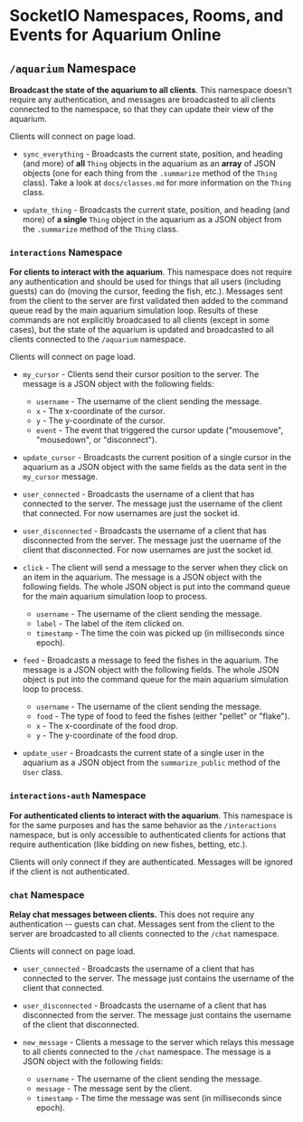 # SocketIO Namespaces, Rooms, and Events for Aquarium Online

## `/aquarium` Namespace

**Broadcast the state of the aquarium to all clients**. This namespace doesn't require any authentication, and messages are broadcasted to all clients connected to the namespace, so that they can update their view of the aquarium.

Clients will connect on page load.

- `sync_everything` - Broadcasts the current state, position, and heading (and more) of **all** `Thing` objects in the aquarium as an **array** of JSON objects (one for each thing from the `.summarize` method of the `Thing` class). Take a look at `docs/classes.md` for more information on the `Thing` class.

- `update_thing` - Broadcasts the current state, position, and heading (and more) of **a single** `Thing` object in the aquarium as a JSON object from the `.summarize` method of the `Thing` class.

### `interactions` Namespace

**For clients to interact with the aquarium**. This namespace does not require any authentication and should be used for things that all users (including guests) can do (moving the cursor, feeding the fish, etc.). Messages sent from the client to the server are first validated then added to the command queue read by the main aquarium simulation loop. Results of these commands are not explicitly broadcased to all clients (except in some cases), but the state of the aquarium is updated and broadcasted to all clients connected to the `/aquarium` namespace.

Clients will connect on page load.

- `my_cursor` - Clients send their cursor position to the server. The message is a JSON object with the following fields:
    - `username` - The username of the client sending the message.
    - `x` - The x-coordinate of the cursor.
    - `y` - The y-coordinate of the cursor.
    - `event` - The event that triggered the cursor update ("mousemove", "mousedown", or "disconnect").

- `update_cursor` - Broadcasts the current position of a single cursor in the aquarium as a JSON object with the same fields as the data sent in the `my_cursor` message.

- `user_connected` - Broadcasts the username of a client that has connected to the server. The message just the username of the client that connected. For now usernames are just the socket id.

- `user_disconnected` - Broadcasts the username of a client that has disconnected from the server. The message just the username of the client that disconnected. For now usernames are just the socket id.

- `click` - The client will send a message to the server when they click on an item in the aquarium. The message is a JSON object with the following fields. The whole JSON object is put into the command queue for the main aquarium simulation loop to process.
    - `username` - The username of the client sending the message.
    - `label` - The label of the item clicked on.
    - `timestamp` - The time the coin was picked up (in milliseconds since epoch).

- `feed` - Broadcasts a message to feed the fishes in the aquarium. The message is a JSON object with the following fields. The whole JSON object is put into the command queue for the main aquarium simulation loop to process.
    - `username` - The username of the client sending the message.
    - `food` - The type of food to feed the fishes (either "pellet" or "flake").
    - `x` - The x-coordinate of the food drop.
    - `y` - The y-coordinate of the food drop.

- `update_user` - Broadcasts the current state of a single user in the aquarium as a JSON object from the `summarize_public` method of the `User` class.

### `interactions-auth` Namespace

**For authenticated clients to interact with the aquarium**. This namespace is for the same purposes and has the same behavior as the `/interactions` namespace, but is only accessible to authenticated clients for actions that require authentication (like bidding on new fishes, betting, etc.).

Clients will only connect if they are authenticated. Messages will be ignored if the client is not authenticated.


### `chat` Namespace

**Relay chat messages between clients.** This does not require any authentication -- guests can chat. Messages sent from the client to the server are broadcasted to all clients connected to the `/chat` namespace.

Clients will connect on page load.

- `user_connected` - Broadcasts the username of a client that has connected to the server. The message just contains the username of the client that connected.

- `user_disconnected` - Broadcasts the username of a client that has disconnected from the server. The message just contains the username of the client that disconnected.

- `new_message` - Clients a message to the server which relays this message to all clients connected to the `/chat` namespace. The message is a JSON object with the following fields:
    - `username` - The username of the client sending the message.
    - `message` - The message sent by the client.
    - `timestamp` - The time the message was sent (in milliseconds since epoch).
